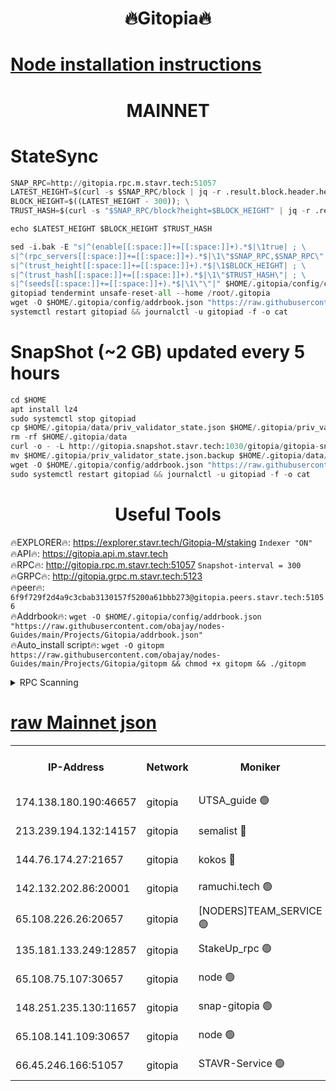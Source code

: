 <h1 align="center"> 🔥Gitopia🔥</h1>

[Node installation instructions](https://github.com/obajay/nodes-Guides/tree/main/Projects/Gitopia)
=

<h1 align="center"> MAINNET</h1>

# StateSync
```python
SNAP_RPC=http://gitopia.rpc.m.stavr.tech:51057
LATEST_HEIGHT=$(curl -s $SNAP_RPC/block | jq -r .result.block.header.height); \
BLOCK_HEIGHT=$((LATEST_HEIGHT - 300)); \
TRUST_HASH=$(curl -s "$SNAP_RPC/block?height=$BLOCK_HEIGHT" | jq -r .result.block_id.hash)

echo $LATEST_HEIGHT $BLOCK_HEIGHT $TRUST_HASH

sed -i.bak -E "s|^(enable[[:space:]]+=[[:space:]]+).*$|\1true| ; \
s|^(rpc_servers[[:space:]]+=[[:space:]]+).*$|\1\"$SNAP_RPC,$SNAP_RPC\"| ; \
s|^(trust_height[[:space:]]+=[[:space:]]+).*$|\1$BLOCK_HEIGHT| ; \
s|^(trust_hash[[:space:]]+=[[:space:]]+).*$|\1\"$TRUST_HASH\"| ; \
s|^(seeds[[:space:]]+=[[:space:]]+).*$|\1\"\"|" $HOME/.gitopia/config/config.toml
gitopiad tendermint unsafe-reset-all --home /root/.gitopia
wget -O $HOME/.gitopia/config/addrbook.json "https://raw.githubusercontent.com/obajay/nodes-Guides/main/Projects/Gitopia/addrbook.json"
systemctl restart gitopiad && journalctl -u gitopiad -f -o cat
```
# SnapShot (~2 GB) updated every 5 hours
```python
cd $HOME
apt install lz4
sudo systemctl stop gitopiad
cp $HOME/.gitopia/data/priv_validator_state.json $HOME/.gitopia/priv_validator_state.json.backup
rm -rf $HOME/.gitopia/data
curl -o - -L http://gitopia.snapshot.stavr.tech:1030/gitopia/gitopia-snap.tar.lz4 | lz4 -c -d - | tar -x -C $HOME/.gitopia --strip-components 2
mv $HOME/.gitopia/priv_validator_state.json.backup $HOME/.gitopia/data/priv_validator_state.json
wget -O $HOME/.gitopia/config/addrbook.json "https://raw.githubusercontent.com/obajay/nodes-Guides/main/Projects/Gitopia/addrbook.json"
sudo systemctl restart gitopiad && journalctl -u gitopiad -f -o cat
```
 <h1 align="center"> Useful Tools</h1>

🔥EXPLORER🔥:      https://explorer.stavr.tech/Gitopia-M/staking  `Indexer "ON"` \
🔥API🔥: 			 		 https://gitopia.api.m.stavr.tech \
🔥RPC🔥:           http://gitopia.rpc.m.stavr.tech:51057              `Snapshot-interval = 300` \
🔥GRPC🔥:          http://gitopia.grpc.m.stavr.tech:5123 \
🔥peer🔥:					 `6f9f729f2d4a9c3cbab3130157f5200a61bbb273@gitopia.peers.stavr.tech:51056` \
🔥Addrbook🔥:    ```wget -O $HOME/.gitopia/config/addrbook.json "https://raw.githubusercontent.com/obajay/nodes-Guides/main/Projects/Gitopia/addrbook.json"``` \
🔥Auto_install script🔥: ```wget -O gitopm https://raw.githubusercontent.com/obajay/nodes-Guides/main/Projects/Gitopia/gitopm && chmod +x gitopm && ./gitopm```


<details>
<summary>RPC Scanning</summary>

<h2 align="center"> We scan nodes in real time every 4 hours. And we provide the final result of RPC endpoints.
We cannot influence the operation of these nodes in any way. </h2>


```python
If Voting Power is higher than 0 --> then the Node is a validator of the network and may be subject to attack and be a potential threat to the chain.
```
```python
We marked such validators with a red symbol
```

</details>

[raw Mainnet json](https://rpc-check.gitopm.stavr.tech/gitopm/rpc-gitopm-result.json)
=

<table><tr><th>IP-Address</th><th>Network</th><th>Moniker</th><th>Latest Block Height</th><th>Earliest Block Height</th><th>Catching Up</th><th>Tx Index</th><th>Voting Power</th><th>Scan Time</th></tr><tr><td>174.138.180.190:46657</td><td>gitopia</td><td>UTSA_guide 🟢</td><td>10482617</td><td>6071990</td><td>False</td><td>on</td><td>0</td><td>2023-12-11T12:05:30.923217795UTC</td></tr><tr><td>213.239.194.132:14157</td><td>gitopia</td><td>semalist 🔴</td><td>10482631</td><td>6071990</td><td>False</td><td>off</td><td>429377</td><td>2023-12-11T12:05:54.248819752UTC</td></tr><tr><td>144.76.174.27:21657</td><td>gitopia</td><td>kokos 🔴</td><td>10482640</td><td>6071990</td><td>False</td><td>off</td><td>936373</td><td>2023-12-11T12:06:07.964074729UTC</td></tr><tr><td>142.132.202.86:20001</td><td>gitopia</td><td>ramuchi.tech 🟢</td><td>10482638</td><td>6548337</td><td>False</td><td>on</td><td>0</td><td>2023-12-11T12:06:05.322470232UTC</td></tr><tr><td>65.108.226.26:20657</td><td>gitopia</td><td>[NODERS]TEAM_SERVICE 🟢</td><td>10482652</td><td>6846001</td><td>False</td><td>on</td><td>0</td><td>2023-12-11T12:06:27.143649201UTC</td></tr><tr><td>135.181.133.249:12857</td><td>gitopia</td><td>StakeUp_rpc 🟢</td><td>10482639</td><td>8010001</td><td>False</td><td>on</td><td>0</td><td>2023-12-11T12:06:05.638667092UTC</td></tr><tr><td>65.108.75.107:30657</td><td>gitopia</td><td>node 🟢</td><td>10482647</td><td>8802845</td><td>False</td><td>on</td><td>0</td><td>2023-12-11T12:06:18.549256626UTC</td></tr><tr><td>148.251.235.130:11657</td><td>gitopia</td><td>snap-gitopia 🟢</td><td>10482638</td><td>9516001</td><td>False</td><td>on</td><td>0</td><td>2023-12-11T12:06:05.056969514UTC</td></tr><tr><td>65.108.141.109:30657</td><td>gitopia</td><td>node 🟢</td><td>10482638</td><td>10145845</td><td>False</td><td>on</td><td>0</td><td>2023-12-11T12:06:04.806498341UTC</td></tr><tr><td>66.45.246.166:51057</td><td>gitopia</td><td>STAVR-Service 🟢</td><td>10482624</td><td>10455001</td><td>False</td><td>on</td><td>0</td><td>2023-12-11T12:05:41.755348521UTC</td></tr></table>
